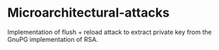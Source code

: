 # Microarchitectural-attacks
Implementation of flush + reload attack to extract private key from the GnuPG implementation of RSA.

